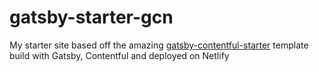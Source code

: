 # gatsby-starter-gcn

My starter site based off the amazing [gatsby-contentful-starter](https://github.com/contentful-userland/gatsby-contentful-starter) template build with Gatsby, Contentful and deployed on Netlify
